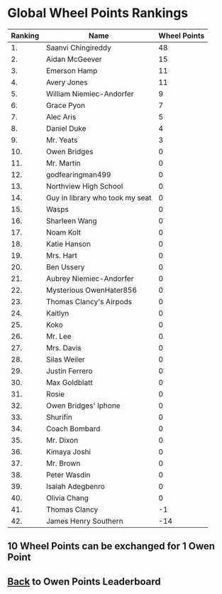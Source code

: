 # Global Wheel Points Rankings

|Ranking|Name|Wheel Points|
| ----------- | ----------- | ----------- |
|1.|Saanvi Chingireddy|48|
|2.|Aidan McGeever|15|
|3.|Emerson Hamp|11|
|4.|Avery Jones|11|
|5.|William Niemiec-Andorfer|9|
|6.|Grace Pyon|7|
|7.|Alec Aris|5|
|8.|Daniel Duke|4|
|9.|Mr. Yeats|3|
|10.|Owen Bridges|0|
|11.|Mr. Martin|0|
|12.|godfearingman499|0|
|13.|Northview High School|0|
|14.|Guy in library who took my seat|0|
|15.|Wasps|0|
|16.|Sharleen Wang|0|
|17.|Noam Kolt|0|
|18.|Katie Hanson|0|
|19.|Mrs. Hart|0|
|20.|Ben Ussery|0|
|21.|Aubrey Niemiec-Andorfer|0|
|22.|Mysterious OwenHater856|0|
|23.|Thomas Clancy's Airpods|0|
|24.|Kaitlyn|0|
|25.|Koko|0|
|26.|Mr. Lee|0|
|27.|Mrs. Davis|0|
|28.|Silas Weiler|0|
|29.|Justin Ferrero|0|
|30.|Max Goldblatt|0|
|31.|Rosie|0|
|32.|Owen Bridges' Iphone|0|
|33.|Shurifin|0|
|34.|Coach Bombard|0|
|35.|Mr. Dixon|0|
|36.|Kimaya Joshi|0|
|37.|Mr. Brown|0|
|38.|Peter Wasdin|0|
|39.|Isaiah Adegbenro|0|
|40.|Olivia Chang|0|
|41.|Thomas Clancy|-1|
|42.|James Henry Southern|-14|

## 10 Wheel Points can be exchanged for 1 Owen Point

## [Back](../) to Owen Points Leaderboard